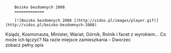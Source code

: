 
        Boisko bezdomnych 2008 
        =============
        
        [![Boisko bezdomnych 2008 ](http://vidos.pl/images/player.gif)](http://vidos.pl/boisko-bezdomnych-2008)
        
        
 Ksiądz, Kosmonauta, Minister, Wariat, Górnik, Rolnik i facet z wyrokiem... Co może ich łączyć? Na razie miejsce zamieszkania - Dworzec zobacz pełny opis
    